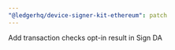 ```yaml
---
"@ledgerhq/device-signer-kit-ethereum": patch
---
```


Add transaction checks opt-in result in Sign DA
